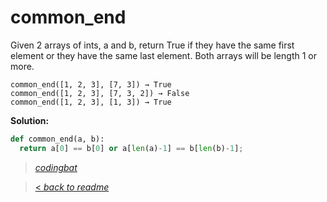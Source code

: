 # common_end

Given 2 arrays of ints, a and b, return True if they have the same first element or they have the same last element. Both arrays will be length 1 or more.

```
common_end([1, 2, 3], [7, 3]) → True
common_end([1, 2, 3], [7, 3, 2]) → False
common_end([1, 2, 3], [1, 3]) → True
```

**Solution:**

```python
def common_end(a, b):
  return a[0] == b[0] or a[len(a)-1] == b[len(b)-1];
```

> _[codingbat](https://codingbat.com/prob/p147755)_

> [< _back to readme_](FINDREPLACEREADME)